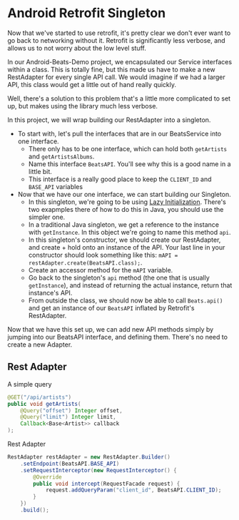 # Android Retrofit Singleton

Now that we've started to use retrofit, it's pretty clear we don't ever want to go back to networking without it.  Retrofit is significantly less verbose, and allows us to not worry about the low level stuff.

In our Android-Beats-Demo project, we encapsulated our Service interfaces within a class.  This is totally fine, but this made us have to make a new RestAdapter for every single API call.  We would imagine if we had a larger API, this class would get a little out of hand really quickly.

Well, there's a solution to this problem that's a little more complicated to set up, but makes using the library much less verbose.

In this project, we will wrap building our RestAdapter into a singleton.

- To start with, let's pull the interfaces that are in our BeatsService into one interface.
  * There only has to be one interface, which can hold both `getArtists` and `getArtistsAlbums`.
  * Name this interface `BeatsAPI`.  You'll see why this is a good name in a little bit.
  * This interface is a really good place to keep the `CLIENT_ID` and `BASE_API` variables
- Now that we have our one interface, we can start building our Singleton.
  * In this singleton, we're going to be using [Lazy Initialization](http://en.wikipedia.org/wiki/Singleton_pattern#Lazy_initialization).  There's two exapmples there of how to do this in Java, you should use the simpler one.
  * In a traditional Java singleton, we get a reference to the instance with `getInstance`.  In this object we're going to name this method `api`.
  * In this singleton's constructor, we should create our RestAdapter, and create + hold onto an instance of the API.  Your last line in your constructor should look something like this: `mAPI = restAdapter.create(BeatsAPI.class);`.
  * Create an accessor method for the `mAPI` variable.
  * Go back to the singleton's `api` method (the one that is usually `getInstance`), and instead of returning the actual instance, return that instance's API.
  * From outside the class, we should now be able to call `Beats.api()` and get an instance of our `BeatsAPI` inflated by Retrofit's RestAdapter.

Now that we have this set up, we can add new API methods simply by jumping into our BeatsAPI interface, and defining them.  There's no need to create a new Adapter.

## Rest Adapter
A simple query

```java
@GET("/api/artists")
public void getArtists(
    @Query("offset") Integer offset,
    @Query("limit") Integer limit,
    Callback<Base<Artist>> callback
);
```

Rest Adapter

```java
RestAdapter restAdapter = new RestAdapter.Builder()
    .setEndpoint(BeatsAPI.BASE_API)
    .setRequestInterceptor(new RequestInterceptor() {
        @Override
        public void intercept(RequestFacade request) {
            request.addQueryParam("client_id", BeatsAPI.CLIENT_ID);
        }
    })
    .build();
```
